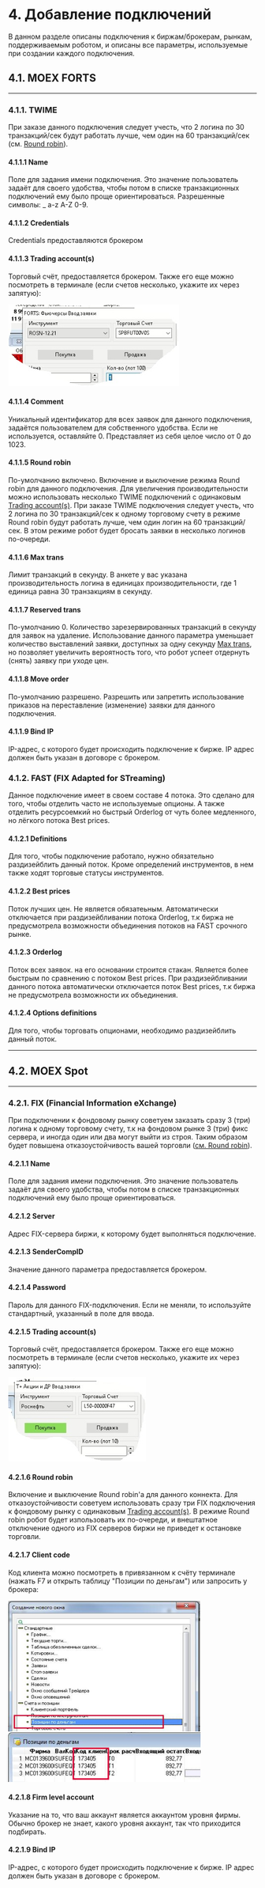 # **4. Добавление подключений**

В данном разделе описаны подключения к биржам/брокерам, рынкам, поддерживаемым роботом, и описаны все параметры, используемые при создании каждого подключения.



## **4.1. MOEX FORTS**
___


### **4.1.1. TWIME**

При заказе данного подключения следует учесть, что 2 логина по 30 транзакций/сек будут работать лучше, чем один на 60 транзакций/сек (см. [Round robin](https://bot.fkviking.com/v2/ru/doc/ru#MOEX_FORTS_TWIME_Round_robin)).

#### **4.1.1.1 Name**
        
Поле для задания имени подключения. Это значение пользователь задаёт для своего удобства, чтобы потом в списке транзакционных подключений ему было проще ориентироваться. Разрешенные символы: _ a-z A-Z 0-9.

#### **4.1.1.2 Credentials**

Credentials предоставляются брокером

#### **4.1.1.3 Trading account(s)**

Торговый счёт, предоставляется брокером. Также его еще можно посмотреть в терминале (если счетов несколько, укажите их через запятую):

![](./00-Img/4-1-1-3.png)


#### **4.1.1.4 Comment**

Уникальный идентификатор для всех заявок для данного подключения, задаётся пользователем для собственного удобства. Если не используется, оставляйте 0. Представляет из себя целое число от 0 до 1023.

#### **4.1.1.5 Round robin**

По-умолчанию включено. Включение и выключение режима Round robin для данного подключения.
Для увеличения производительности можно использовать несколько TWIME подключений с одинаковым [Trading account(s)](https://bot.fkviking.com/v2/ru/doc/ru#MOEX_FORTS_TWIME_Trading_account). При заказе TWIME подключения следует учесть, что 2 логина по 30 транзакций/сек к одному торговому счету в режиме Round robin будут работать лучше, чем один логин на 60 транзакций/сек. В этом режиме робот будет бросать заявки в несколько логинов по-очереди.

#### **4.1.1.6 Max trans**

Лимит транзакций в секунду. В анкете у вас указана производительность логина в единицах производительности, где 1 единица равна 30 транзакциям в секунду.

#### **4.1.1.7 Reserved trans**

По-умолчанию 0. Количество зарезервированных транзакций в секунду для заявок на удаление. Использование данного параметра уменьшает количество выставлений заявки, доступных за одну секунду [Max trans](https://bot.fkviking.com/v2/ru/doc/ru#MOEX_FORTS_TWIME_Max_trans), но позволяет увеличить вероятность того, что робот успеет отдернуть (снять) заявку при уходе цен.

#### **4.1.1.8 Move order**

По-умолчанию разрешено. Разрешить или запретить использование приказов на переставление (изменение) заявки для данного подключения.

#### **4.1.1.9 Bind IP**

IP-адрес, с которого будет происходить подключение к бирже. IP адрес должен быть указан в договоре с брокером.

### **4.1.2. FAST (FIX Adapted for STreaming)**

Данное подключение имеет в своем составе 4 потока. Это сделано для того, чтобы отделить часто не используемые опционы. А также отделить ресурсоемкий но быстрый Orderlog от чуть более медленного, но лёгкого потока Best prices.

#### **4.1.2.1 Definitions**

Для того, чтобы подключение работало, нужно обязательно раздизейблить данный поток. Кроме определений инструментов, в нем также ходят торговые статусы инструментов.


#### **4.1.2.2 Best prices**

Поток лучших цен. Не является обязатеьным. Автоматически отключается при раздизейбливании потока Orderlog, т.к биржа не предусмотрела возможности объединения потоков на FAST срочного рынке.



#### **4.1.2.3 Orderlog**

Поток всех заявок. на его основании строится стакан. Является более быстрым по сравнению с потоком Best prices. При раздизейбливании данного потока автоматически отключается поток Best prices, т.к биржа не предусмотрела возможности их объединения.



#### **4.1.2.4 Options definitions**

Для того, чтобы торговать опционами, необходимо раздизейблить данный поток.
___

## **4.2. MOEX Spot**
___

### **4.2.1. FIX (Financial Information eXchange)**

При подключении к фондовому рынку советуем заказать сразу 3 (три) логина к одному торговому счету, т.к на фондовом рынке 3 (три) фикс сервера, и иногда один или два могут выйти из строя. Таким образом будет повышена отказоустойчивость вашей торговли ([см. Round robin](https://bot.fkviking.com/v2/ru/doc/ru#MOEX_SPOT_FIX_Round_robin)).

#### **4.2.1.1 Name**

Поле для задания имени подключения. Это значение пользователь задаёт для своего удобства, чтобы потом в списке транзакционных подключений ему было проще ориентироваться.



#### **4.2.1.2 Server**

Адрес FIX-сервера биржи, к которому будет выполняться подключение.



#### **4.2.1.3 SenderCompID**

Значение данного параметра предоставляется брокером.

#### **4.2.1.4 Password**

Пароль для данного FIX-подключения. Если не меняли, то используйте стандартный, указанный в поле для ввода.

#### **4.2.1.5 Trading account(s)**

Торговый счёт, предоставляется брокером. Также его еще можно посмотреть в терминале (если счетов несколько, укажите их через запятую):

![](./00-Img/4-2-1-5.png)


#### **4.2.1.6 Round robin**

Включение и выключение Round robin'a для данного коннекта.
Для отказоустойчивости советуем использовать сразу три FIX подключения к фондовому рынку с одинаковым [Trading account(s)](https://bot.fkviking.com/v2/ru/doc/ru#MOEX_SPOT_FIX_Trading_account). В режиме Round robin робот будет изпользовать их по-очереди, и внештатное отключение одного из FIX серверов биржи не приведет к остановке торговли.

#### **4.2.1.7 Client code**

Код клиента можно посмотреть в привязанном к счёту терминале (нажать F7 и открыть таблицу "Позиции по деньгам") или запросить у брокера:

![](./00-Img/4-2-1-7.png)

#### **4.2.1.8 Firm level account**

Указание на то, что ваш аккаунт является аккаунтом уровня фирмы. Обычно брокер не знает, какого уровня аккаунт, так что приходится подбирать.


#### **4.2.1.9 Bind IP**

IP-адрес, с которого будет происходить подключение к бирже. IP адрес должен быть указан в договоре с брокером.